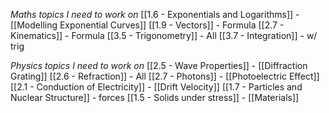 *Maths topics I need to work on*
[[1.6 - Exponentials and Logarithms]] - [[Modelling Exponential Curves]] 
[[1.9 - Vectors]] - Formula
[[2.7 - Kinematics]] - Formula
[[3.5 - Trigonometry]] - All
[[3.7 - Integration]] - w/ trig

*Physics topics I need to work on*
[[2.5 - Wave Properties]] - [[Diffraction Grating]] 
[[2.6 - Refraction]] - All
[[2.7 - Photons]] - [[Photoelectric Effect]] 
[[2.1 - Conduction of Electricity]] - [[Drift Velocity]] 
[[1.7 - Particles and Nuclear Structure]] - forces
[[1.5 - Solids under stress]] - [[Materials]] 
